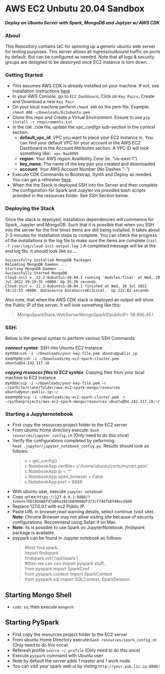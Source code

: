 # AWS EC2 Unbutu 20.04 Sandbox
#### _Deploy an Ubuntu Server with Spark, MongoDB and Juptyer w/ AWS CDK_

### About
This Repository contains IaC for spinning up a generic ubuntu web server for testing purposes. This server allows all ingress/outbound traffic on ports by default. But can be configured as needed.
Note that all logs & security groups are designed to be destoryed once EC2 instance is torn down.

### Getting Started 
- This assumes AWS CDK is already installed on your machine. If not, see installation instructions [here](https://docs.aws.amazon.com/cdk/v2/guide/getting_started.html)
- In your AWS Console, go to `EC2 Dashboard`, Click on `Key Pairs`, Create and Download a new `Key Pair`
- On your local machine perform `chmod 400` on the pem file. Example: `chmod 400 ~/Downloads/Ec2ubuntu.pem`
- Clone this repo and Create  a Virtual Environment. Ensure to use `pip install -r requirements.txt`
- In the `CDK.JSON` file, update the *vpc_configs* sub-section in the  *context* section.
  - **default_vpc_id**: VPC you want to place your EC2 Instance in. You can find your default VPC for your account in the AWS EC2 Dashboard in the Account Attributes section. A VPC ID will look something like: ` vpc-9aa9999`
  - **region**: Your AWS region Availibility Zone (ie. "us-east-1")
  - **key_name**: The name of the key pair you created and downloaded
  - **account**: Your AWS Account Number (No Dashes "-")
- Execute CDK Commands to Bootstrap, Synth and Deploy as needed. You can get a refresher [here](https://docs.aws.amazon.com/cdk/v2/guide/hello_world.html).
- When the the Stack is deployed SSH into the Server and then complete the configuration for Spark and Jupyter via provided bash scripts provided in the resources folder. See SSH Section below.

### Deploying the Stack
Once the stack is deployed, installation dependencies will commence for Spark, Jupyter and MongoDB. Such that it is possible that when you SSH into the server for the first times items are still being installed. It takes about 2-3 minutes for installation steps to complete. You can check the progress of the installations in the log file to make sure the items are complete (`tail -f /var/log/cloud-init-output.log `)
A completed message will be at the end log file. It should look like so....
```
Successfully installed MongoDB Packages
Reloading MongoDB Daemon ...
Starting MongoDB Daemon ...
Successfully Started MongoDB
Cloud-init v. 22.2-0ubuntu1~20.04.1 running 'modules:final' at Wed, 20 Jul 2022 19:19:35 +0000. Up 25.26 seconds.
Cloud-init v. 22.2-0ubuntu1~20.04.1 finished at Wed, 20 Jul 2022 19:22:53 +0000. Datasource DataSourceEc2Local.  Up 222.82 seconds
```
Also note, that when the AWS CDK stack is deployed an output will show the Public IP of the server. It will look something like this:
>MongoSparkStack.WebServerMongoSparkIDpublicIP= 56.996.45.1

### SSH: 
Below is the general syntax to perform various SSH Commands

_**connect syntax**_: SSH into Ubuntu EC2 Instance <br> 
*syntax*:`ssh -i ~/Downloads/your-key-file.pem ubuntu@public_ip`<br>
*example*:`ssh -i ~/Downloads/my-ec2-spark-cluster.pem ubuntu@54.242.117.16`

_**copying resouces files to EC2 syntax**_:  Copying files from your local machine to EC2 Instance <br>
*syntax*:`scp -i ~/Downloads/your-key-file.pem -r ~/path/to/clone/folder/aws-ec2-spark-mongo/resources ubuntu@your.public.ip:~/ ` <br>
*example*:`scp -i ~/Downloads/my-ec2-spark-cluster.pem -r ~/pythonprojects/aws-ec2-spark-mongo/resources ubuntu@54.242.117.16:~/ `


### Starting a Jupyternotebook
- First copy the resources project folder to the EC2 server
- From ubuntu home directory execute: `bash resources/jupyter_config.sh` (Only need to do this once)
- Verify the configurations completed by peforming: <br>
`head .jupyter/jupyter_notebook_config.py`. Results should look as follows:
  >c = get_config() <br>
  c.NotebookApp.certfile= u'/home/ubuntu/certs/mycert.pem'<br>
  c.NotebookApp.ip = '*'<br>
  c.NotebookApp.open_browser = False<br>
  c.NotebookApp.port = 8888
- With ubuntu user, execute `jupyter notebook`
- Copy url ex:`https://127.0.0.1:8888/?token=76bc85688fd7ab6a1021b890480f371cf7ddfb6f40ecd9d0`
- Replace 127.0.0.1 with ec2 Public IP. 
- Paste URL in browser,read warning details, select continue (visit site). **Note**: Chrome Browser may not allow visitng site because of security configurations. Recommend using Safari if on Mac. 
- **Note**: its is possible to use Spark on JupyterNotebook. _findspark_ package is available.
- psypark can be found in Jupyter notebook as follows:
  >#first find spark...<br>
  import findspark<br>
  findspark.init('/opt/spark')<br>
  #then we can can import pyspark stuff..<br>
  from pyspark import SparkConf<br>
  from pyspark.context import SparkContext<br>
  from pyspark.sql import SQLContext, SparkSession<br> 

## Starting Mongo Shell
- `sudo su`; then execute `mongosh`

## Starting PySpark
- First copy the resources project folder to the EC2 server
- From ubuntu Home Directory execute:`bash resources/spark_config.sh` (Only need to do this once)
- Referesh profile `source ~/.profile` (Only need to do this once)
- Execute `pyspark` command with Ubuntu user
- Note by default the server adds 1 master and 1 work node.
- You can visit your spark web ui by visting `http://your.pub.lic.ip:8080/`
